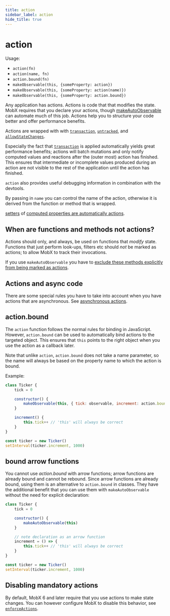 ```yaml
---
title: action
sidebar_label: action
hide_title: true
---
```


# action

Usage:

-   `action(fn)`
-   `action(name, fn)`
-   `action.bound(fn)`
-   `makeObservable(this, {someProperty: action})`
-   `makeObservable(this, {someProperty: action(name)})`
-   `makeObservable(this, {someProperty: action.bound})`

Any application has actions. Actions is code that that modifies the state.
MobX requires that you declare your actions, though [makeAutoObservable](make-observable.md) can automate much of this job. Actions help you to structure your code better and offer performance benefits.

Actions are wrapped with with [`transaction`](api.md#transaction), [`untracked`](api.md#untracked), and [`allowStateChanges`](api.md#untracked).

Especially the fact that [`transaction`](api.md#transaction) is applied automatically yields great performance benefits;
actions will batch mutations and only notify computed values and reactions after the (outer most) action has finished.
This ensures that intermediate or incomplete values produced during an action are not visible to the rest of the application until the action has finished.

`action` also provides useful debugging information in combination with the devtools.

By passing in `name` you can control the name of the action, otherwise it
is derived from the function or method that is wrapped.

[setters](https://developer.mozilla.org/en-US/docs/Web/JavaScript/Reference/Functions/set) of [computed properties are automatically actions](computed.md).

## When are functions and methods not actions?

Actions should only, and always, be used on functions that _modify_ state.
Functions that just perform look-ups, filters etc should _not_ be marked as actions; to allow MobX to track their invocations.

If you use `makeAutoObservable` you have to [exclude these methods explicitly from being marked as actions](make-observable.md#excluding-methods-that-are-not-actions).

## Actions and async code

There are some special rules you have to take into account when you have actions that
are asynchronous. See [asynchronous actions](../best/actions.md).

## action.bound

The `action` function follows the normal rules for binding in JavaScript.
However, `action.bound` can be used to automatically bind actions to the targeted object. This ensures that `this` points to the right object when you use
the action as a callback later.

Note that unlike `action`, `action.bound` does not take a name parameter, so the name will always be based on the property name to which the action is bound.

Example:

```javascript
class Ticker {
    tick = 0

    constructor() {
        makeObservable(this, { tick: observable, increment: action.bound })
    }

    increment() {
        this.tick++ // 'this' will always be correct
    }
}

const ticker = new Ticker()
setInterval(ticker.increment, 1000)
```

## bound arrow functions

You cannot use _action.bound_ with arrow functions; arrow functions are already bound and cannot be rebound. Since arrow functions are already bound, using them is an alternative to `action.bound` in classes. They have the additional benefit that you can use them with `makeAutoObservable` without the need for explicit declaration:

```javascript
class Ticker {
    tick = 0

    constructor() {
        makeAutoObservable(this)
    }

    // note declaration as an arrow function
    increment = () => {
        this.tick++ // 'this' will always be correct
    }
}

const ticker = new Ticker()
setInterval(ticker.increment, 1000)
```

## Disabling mandatory actions

By default, MobX 6 and later require that you use actions to make state changes.
You can however configure MobX to disable this behavior, see [`enforceActions`](api.md#enforceactions).
